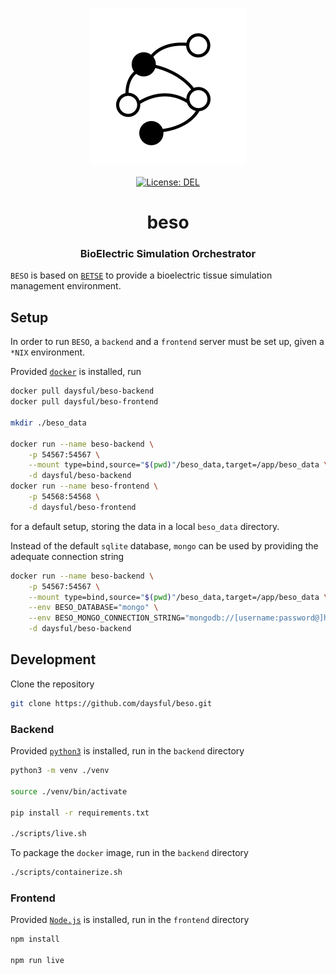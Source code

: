 <p align="center">
    <img src="https://raw.githubusercontent.com/daysful/beso/master/about/identity/beso-logo.png" height="250px">
    <br />
    <br />
    <a target="_blank" href="https://github.com/daysful/beso/blob/master/LICENSE">
        <img src="https://img.shields.io/badge/license-DEL-blue.svg?colorB=1380C3&style=for-the-badge" alt="License: DEL">
    </a>
</p>



<h1 align="center">
    beso
</h1>


<h3 align="center">
    BioElectric Simulation Orchestrator
</h3>


`BESO` is based on [`BETSE`](https://github.com/betsee/betse) to provide a bioelectric tissue simulation management environment.



## Setup

In order to run `BESO`, a `backend` and a `frontend` server must be set up, given a `*NIX` environment.

Provided [`docker`](https://docs.docker.com/get-docker/) is installed, run

``` bash
docker pull daysful/beso-backend
docker pull daysful/beso-frontend

mkdir ./beso_data

docker run --name beso-backend \
    -p 54567:54567 \
    --mount type=bind,source="$(pwd)"/beso_data,target=/app/beso_data \
    -d daysful/beso-backend
docker run --name beso-frontend \
    -p 54568:54568 \
    -d daysful/beso-frontend
```

for a default setup, storing the data in a local `beso_data` directory.

Instead of the default `sqlite` database, `mongo` can be used by providing the adequate connection string

``` bash
docker run --name beso-backend \
    -p 54567:54567 \
    --mount type=bind,source="$(pwd)"/beso_data,target=/app/beso_data \
    --env BESO_DATABASE="mongo" \
    --env BESO_MONGO_CONNECTION_STRING="mongodb://[username:password@]host[:port]" \
    -d daysful/beso-backend
```


## Development

Clone the repository

``` bash
git clone https://github.com/daysful/beso.git
```

### Backend

Provided [`python3`](https://www.python.org/downloads/) is installed, run in the `backend` directory

``` bash
python3 -m venv ./venv

source ./venv/bin/activate

pip install -r requirements.txt

./scripts/live.sh
```

To package the `docker` image, run in the `backend` directory

``` bash
./scripts/containerize.sh
```


### Frontend

Provided [`Node.js`](https://nodejs.org/en/) is installed, run in the `frontend` directory

``` bash
npm install

npm run live
```
